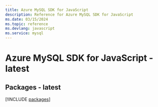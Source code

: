 ```yaml
---
title: Azure MySQL SDK for JavaScript
description: Reference for Azure MySQL SDK for JavaScript
ms.date: 03/15/2024
ms.topic: reference
ms.devlang: javascript
ms.service: mysql
---
```

# Azure MySQL SDK for JavaScript - latest
## Packages - latest
[!INCLUDE [packages](mysql-index.md)]